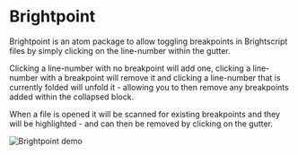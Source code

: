 # Brightpoint

Brightpoint is an atom package to allow toggling breakpoints in Brightscript files by simply clicking on the line-number within the gutter.

Clicking a line-number with no breakpoint will add one, clicking a line-number with a breakpoint will remove it and clicking a line-number that is currently folded will unfold it - allowing you to then remove any breakpoints added within the collapsed block.

When a file is opened it will be scanned for existing breakpoints and they will be highlighted - and can then be removed by clicking on the gutter.

![Brightpoint demo](https://raw.github.com/Cwright017/Brightpoint/master/images/demo.gif)
